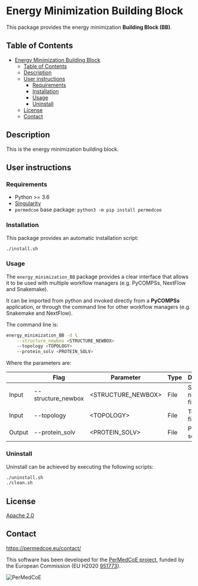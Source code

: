 # Energy Minimization Building Block

This package provides the energy minimization **Building Block (BB)**.

## Table of Contents

- [Energy Minimization Building Block](#energy-minimization-building-block)
  - [Table of Contents](#table-of-contents)
  - [Description](#description)
  - [User instructions](#user-instructions)
    - [Requirements](#requirements)
    - [Installation](#installation)
    - [Usage](#usage)
    - [Uninstall](#uninstall)
  - [License](#license)
  - [Contact](#contact)

## Description

This is the energy minimization building block.

## User instructions

### Requirements

- Python >= 3.6
- [Singularity](https://singularity.lbl.gov/docs-installation)
- `permedcoe` base package: `python3 -m pip install permedcoe`


### Installation

This package provides an automatic installation script:

```bash
./install.sh
```

### Usage

The `energy_minimization_BB` package provides a clear interface that allows
it to be used with multiple workflow managers (e.g. PyCOMPSs, NextFlow and
Snakemake).

It can be imported from python and invoked directly from a **PyCOMPSs**
application, or through the command line for other workflow managers
(e.g. Snakemake and NextFlow).

The command line is:

```bash
energy_minimization_BB -d \
    --structure_newbox <STRUCTURE_NEWBOX>
    --topology <TOPOLOGY>
    --protein_solv <PROTEIN_SOLV>
```

Where the parameters are:

|        | Flag               | Parameter           | Type | Description             |
|--------|--------------------|---------------------|------|-------------------------|
| Input  | --structure_newbox | \<STRUCTURE_NEWBOX> | File | Structure new box file. |
| Input  | --topology         | \<TOPOLOGY>         | File | Topology file.          |
| Output | --protein_solv     | \<PROTEIN_SOLV>     | File | Protein solvate.        |


### Uninstall

Uninstall can be achieved by executing the following scripts:

```bash
./uninstall.sh
./clean.sh
```

## License

[Apache 2.0](https://www.apache.org/licenses/LICENSE-2.0)

## Contact

<https://permedcoe.eu/contact/>

This software has been developed for the [PerMedCoE project](https://permedcoe.eu/), funded by the European Commission (EU H2020 [951773](https://cordis.europa.eu/project/id/951773)).

![](https://permedcoe.eu/wp-content/uploads/2020/11/logo_1.png "PerMedCoE")
